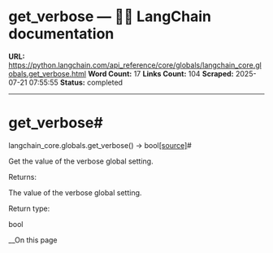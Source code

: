 # get_verbose — 🦜🔗 LangChain  documentation

**URL:** https://python.langchain.com/api_reference/core/globals/langchain_core.globals.get_verbose.html
**Word Count:** 17
**Links Count:** 104
**Scraped:** 2025-07-21 07:55:55
**Status:** completed

---

# get\_verbose\#

langchain\_core.globals.get\_verbose\(\) → bool[\[source\]](https://python.langchain.com/api_reference/_modules/langchain_core/globals.html#get_verbose)\#     

Get the value of the verbose global setting.

Returns:     

The value of the verbose global setting.

Return type:     

bool

__On this page